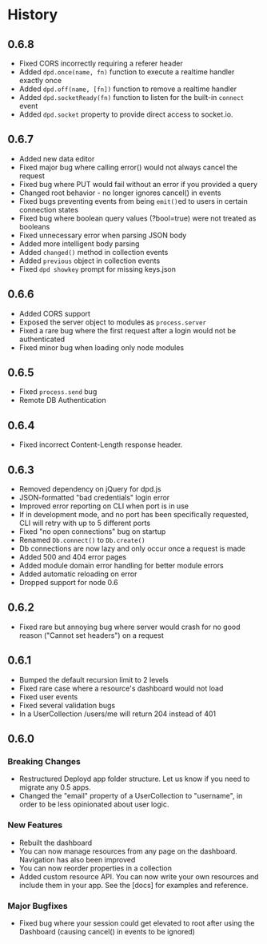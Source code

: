 # History

## 0.6.8

 - Fixed CORS incorrectly requiring a referer header
 - Added `dpd.once(name, fn)` function to execute a realtime handler exactly once
 - Added `dpd.off(name, [fn])` function to remove a realtime handler
 - Added `dpd.socketReady(fn)` function to listen for the built-in `connect` event
 - Added `dpd.socket` property to provide direct access to socket.io.

## 0.6.7

 - Added new data editor
 - Fixed major bug where calling error() would not always cancel the request
 - Fixed bug where PUT would fail without an error if you provided a query
 - Changed root behavior - no longer ignores cancel() in events
 - Fixed bugs preventing events from being `emit()`ed to users in certain connection states
 - Fixed bug where boolean query values (?bool=true) were not treated as booleans
 - Fixed unnecessary error when parsing JSON body
 - Added more intelligent body parsing
 - Added `changed()` method in collection events
 - Added `previous` object in collection events
 - Fixed `dpd showkey` prompt for missing keys.json

## 0.6.6
 
 - Added CORS support
 - Exposed the server object to modules as `process.server`
 - Fixed a rare bug where the first request after a login would not be authenticated
 - Fixed minor bug when loading only node modules

## 0.6.5
 
 - Fixed `process.send` bug
 - Remote DB Authentication

## 0.6.4

 - Fixed incorrect Content-Length response header.

## 0.6.3

 - Removed dependency on jQuery for dpd.js
 - JSON-formatted "bad credentials" login error
 - Improved error reporting on CLI when port is in use
 - If in development mode, and no port has been specifically requested, CLI will retry with up to 5 different ports
 - Fixed "no open connections" bug on startup
 - Renamed `Db.connect()` to `Db.create()`
 - Db connections are now lazy and only occur once a request is made
 - Added 500 and 404 error pages
 - Added module domain error handling for better module errors
 - Added automatic reloading on error
 - Dropped support for node 0.6

## 0.6.2

 - Fixed rare but annoying bug where server would crash for no good reason ("Cannot set headers") on a request

## 0.6.1

 - Bumped the default recursion limit to 2 levels
 - Fixed rare case where a resource's dashboard would not load
 - Fixed user events
 - Fixed several validation bugs
 - In a UserCollection /users/me will return 204 instead of 401

## 0.6.0

### Breaking Changes
 - Restructured Deployd app folder structure. Let us know if you need to migrate any 0.5 apps.
 - Changed the "email" property of a UserCollection to "username", in order to be less opinionated about user logic.

### New Features
 - Rebuilt the dashboard
  - You can now manage resources from any page on the dashboard. Navigation has also been improved
  - You can now reorder properties in a collection
 - Added custom resource API. You can now write your own resources and include them in your app. See the [docs] for examples and reference.

### Major Bugfixes
 - Fixed bug where your session could get elevated to root after using the Dashboard (causing cancel() in events to be ignored)